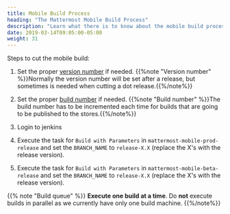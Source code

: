 ```yaml
---
title: Mobile Build Process
heading: "The Mattermost Mobile Build Process"
description: "Learn what there is to know about the mobile build process for Mattermost's applications."
date: 2019-03-14T09:05:00-05:00
weight: 31
---
```


Steps to cut the mobile build:

1. Set the proper [version number](/internal/mobile-build-process/bump-version-number/) if needed.
{{%note "Version number" %}}Normally the version number will be set after a release, but sometimes is needed when cutting a dot release.{{%/note%}}

2. Set the proper [build number](/internal/mobile-build-process/bump-build-number/) if needed.
{{%note "Build number" %}}The build number has to be incremented each time for builds that are going to be published to the stores.{{%/note%}}

3. Login to jenkins

4. Execute the task for ``Build with Parameters`` in ``mattermost-mobile-prod-release`` and set the ``BRANCH_NAME`` to 
``release-X.X`` (replace the X's with the release version).

5. Execute the task for ``Build with Parameters`` in ``mattermost-mobile-beta-release`` and set the ``BRANCH_NAME`` to 
``release-X.X`` (replace the X's with the release version).

{{% note "Build queue" %}}
**Execute one build at a time**. Do **not** execute builds in parallel as we currently have only one build machine.
{{%/note%}}
